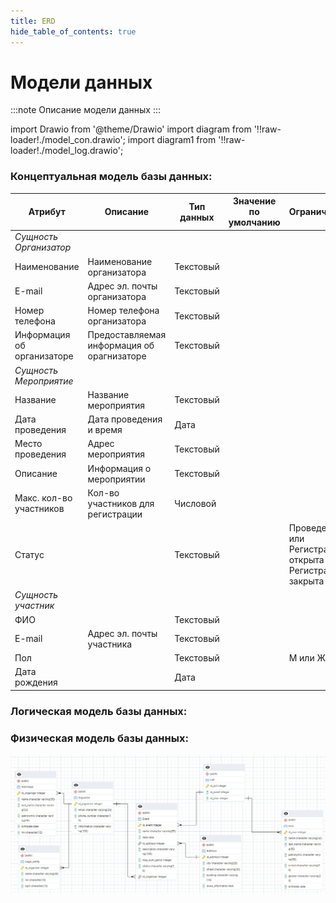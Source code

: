 ```yaml
---
title: ERD
hide_table_of_contents: true
---
```


# Модели данных

:::note
Описание модели данных
:::

import Drawio from '@theme/Drawio'
import diagram from '!!raw-loader!./model_con.drawio';
import diagram1 from '!!raw-loader!./model_log.drawio';

### Концептуальная модель базы данных:

<Drawio content={diagram} editable={false} />

| **Атрибут**                | **Описание**                               | **Тип данных** | **Значение по умолчанию** | **Ограничения**                                           | **Обязательность** |
| -------------------------- | ------------------------------------------ | -------------- | ------------------------- | --------------------------------------------------------- | ------------------ |
| _Сущность Организатор_     |                                            |                |                           |                                                           |                    |
| Наименование               | Наименование организатора                  | Текстовый      |                           |                                                           | Да                 |
| E-mail                     | Адрес эл. почты организатора               | Текстовый      |                           |                                                           | Да                 |
| Номер телефона             | Номер телефона организатора                | Текстовый      |                           |                                                           | Да                 |
| Информация об организаторе | Предоставляемая информация об орагнизаторе | Текстовый      |                           |                                                           | Нет                |
| _Сущность Мероприятие_     |                                            |                |                           |                                                           |                    |
| Название                   | Название мероприятия                       | Текстовый      |                           |                                                           | Да                 |
| Дата проведения            | Дата проведения и время                    | Дата           |                           |                                                           | Да                 |
| Место проведения           | Адрес мероприятия                          | Текстовый      |                           |                                                           | Да                 |
| Описание                   | Информация о мероприятии                   | Текстовый      |                           |                                                           | Нет                |
| Макс. кол-во участников    | Кол-во участников для регистрации          | Числовой       |                           |                                                           | Да                 |
| Статус                     |                                            | Текстовый      |                           | Проведено или Регистрация открыта или Регистрация закрыта | Да                 |
| _Сущность участник_        |                                            |                |                           |                                                           |                    |
| ФИО                        |                                            | Текстовый      |                           |                                                           | Да                 |
| E-mail                     | Адрес эл. почты участника                  | Текстовый      |                           |                                                           | Да                 |
| Пол                        |                                            | Текстовый      |                           | М или Ж                                                   | Да                 |
| Дата рождения              |                                            | Дата           |                           |                                                           | Да                 |

### Логическая модель базы данных:

<Drawio content={diagram1} editable={false} />

### Физическая модель базы данных:

![alt text](image.png)
